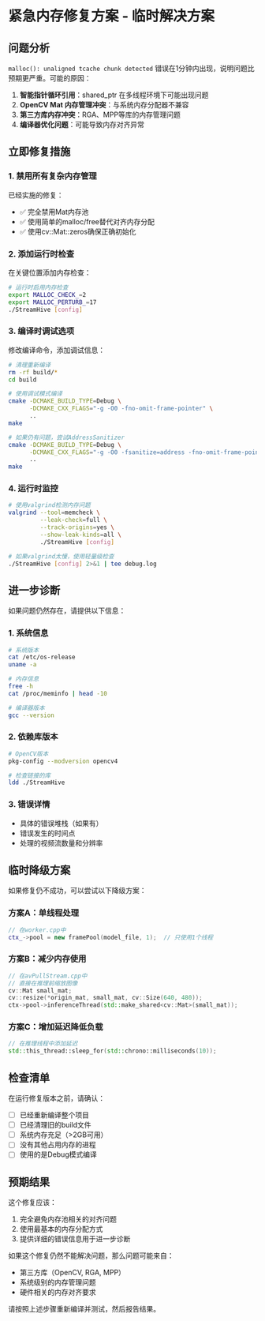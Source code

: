 # 紧急内存修复方案 - 临时解决方案

## 问题分析

`malloc(): unaligned tcache chunk detected` 错误在1分钟内出现，说明问题比预期更严重。可能的原因：

1. **智能指针循环引用**：shared_ptr 在多线程环境下可能出现问题
2. **OpenCV Mat 内存管理冲突**：与系统内存分配器不兼容  
3. **第三方库内存冲突**：RGA、MPP等库的内存管理问题
4. **编译器优化问题**：可能导致内存对齐异常

## 立即修复措施

### 1. 禁用所有复杂内存管理

已经实施的修复：
- ✅ 完全禁用Mat内存池
- ✅ 使用简单的malloc/free替代对齐内存分配
- ✅ 使用cv::Mat::zeros确保正确初始化

### 2. 添加运行时检查

在关键位置添加内存检查：

```bash
# 运行时启用内存检查
export MALLOC_CHECK_=2
export MALLOC_PERTURB_=17
./StreamHive [config]
```

### 3. 编译时调试选项

修改编译命令，添加调试信息：

```bash
# 清理重新编译
rm -rf build/*
cd build

# 使用调试模式编译
cmake -DCMAKE_BUILD_TYPE=Debug \
      -DCMAKE_CXX_FLAGS="-g -O0 -fno-omit-frame-pointer" \
      ..
make

# 如果仍有问题，尝试AddressSanitizer
cmake -DCMAKE_BUILD_TYPE=Debug \
      -DCMAKE_CXX_FLAGS="-g -O0 -fsanitize=address -fno-omit-frame-pointer" \
      ..
make
```

### 4. 运行时监控

```bash
# 使用valgrind检测内存问题
valgrind --tool=memcheck \
         --leak-check=full \
         --track-origins=yes \
         --show-leak-kinds=all \
         ./StreamHive [config]

# 如果valgrind太慢，使用轻量级检查
./StreamHive [config] 2>&1 | tee debug.log
```

## 进一步诊断

如果问题仍然存在，请提供以下信息：

### 1. 系统信息
```bash
# 系统版本
cat /etc/os-release
uname -a

# 内存信息
free -h
cat /proc/meminfo | head -10

# 编译器版本
gcc --version
```

### 2. 依赖库版本
```bash
# OpenCV版本
pkg-config --modversion opencv4

# 检查链接的库
ldd ./StreamHive
```

### 3. 错误详情
- 具体的错误堆栈（如果有）
- 错误发生的时间点
- 处理的视频流数量和分辨率

## 临时降级方案

如果修复仍不成功，可以尝试以下降级方案：

### 方案A：单线程处理
```cpp
// 在worker.cpp中
ctx_->pool = new framePool(model_file, 1);  // 只使用1个线程
```

### 方案B：减少内存使用
```cpp
// 在avPullStream.cpp中
// 直接在推理前缩放图像
cv::Mat small_mat;
cv::resize(*origin_mat, small_mat, cv::Size(640, 480));
ctx->pool->inferenceThread(std::make_shared<cv::Mat>(small_mat));
```

### 方案C：增加延迟降低负载
```cpp
// 在推理线程中添加延迟
std::this_thread::sleep_for(std::chrono::milliseconds(10));
```

## 检查清单

在运行修复版本之前，请确认：

- [ ] 已经重新编译整个项目
- [ ] 已经清理旧的build文件
- [ ] 系统内存充足（>2GB可用）
- [ ] 没有其他占用内存的进程
- [ ] 使用的是Debug模式编译

## 预期结果

这个修复应该：
1. 完全避免内存池相关的对齐问题
2. 使用最基本的内存分配方式
3. 提供详细的错误信息用于进一步诊断

如果这个修复仍然不能解决问题，那么问题可能来自：
- 第三方库（OpenCV, RGA, MPP）
- 系统级别的内存管理问题
- 硬件相关的内存对齐要求

请按照上述步骤重新编译并测试，然后报告结果。
